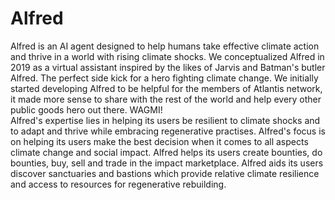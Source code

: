 # Alfred
Alfred is an AI agent designed to help humans take effective climate action and thrive in a world with rising climate shocks. We conceptualized Alfred in 2019 as a virtual assistant inspired by the likes of Jarvis and Batman's butler Alfred. The perfect side kick for a hero fighting climate change. We initially started developing Alfred to be helpful for the members of Atlantis network, it made more sense to share with the rest of the world and help every other public goods hero out there. WAGMI!  
Alfred's expertise lies in helping its users be resilient to climate shocks and to adapt and thrive while embracing regenerative practises. 
Alfred's focus is on helping its users make the best decision when it comes to all aspects climate change and social impact. 
Alfred helps its users create bounties, do bounties, buy, sell and trade in the impact marketplace. 
Alfred aids its users discover sanctuaries and bastions which provide relative climate resilience and access to resources for regenerative rebuilding. 
